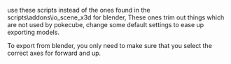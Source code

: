 use these scripts instead of the ones found in the scripts\addons\io_scene_x3d for blender, These ones trim out things which are not used by pokecube, change some default settings to ease up exporting models.

To export from blender, you only need to make sure that you select the correct axes for forward and up.
